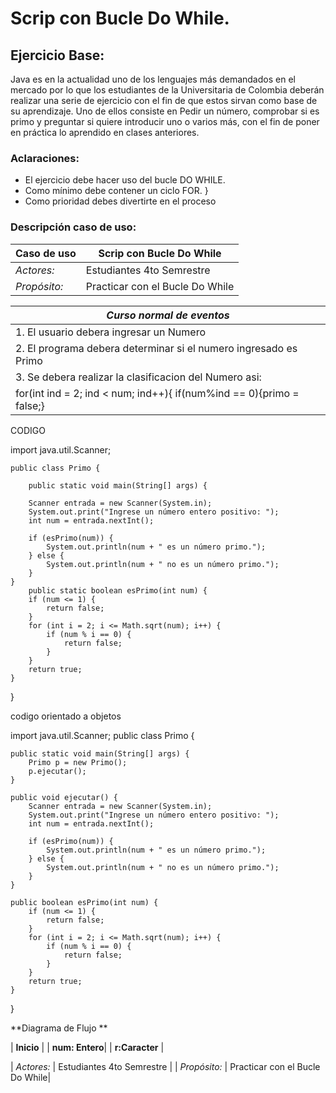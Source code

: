 # Scrip con Bucle Do While. 
## Ejercicio Base:

Java es en la actualidad uno de los lenguajes más demandados en el mercado por lo que los estudiantes de la Universitaria de Colombia deberán realizar una serie de ejercicio con el fin de que estos sirvan como base de su aprendizaje. Uno de ellos consiste en Pedir un número, comprobar si es primo y preguntar si quiere introducir uno o varios más, con el fin de poner en práctica lo aprendido en clases anteriores. 

### Aclaraciones:

- El ejercicio debe hacer uso del  bucle DO WHILE. 
- Como mínimo debe contener un ciclo FOR. }
- Como prioridad debes divertirte en el proceso 

### Descripción caso de uso:

| **Caso de uso** | Scrip con Bucle Do While|
|----------|----------|
| *Actores:*    |  Estudiantes 4to Semrestre  |
| *Propósito:*   | Practicar con el Bucle Do While|


| *Curso normal de eventos* |
|----------|
| 1. El usuario debera ingresar un Numero|
| 2. El programa debera determinar si el numero ingresado es Primo|
| 3. Se debera realizar la clasificacion del Numero asi:
for(int ind = 2; ind < num; ind++){ if(num%ind == 0){primo = false;}|


CODIGO 

import java.util.Scanner;

    public class Primo {
    
        public static void main(String[] args) {  
        
        Scanner entrada = new Scanner(System.in);
        System.out.print("Ingrese un número entero positivo: ");
        int num = entrada.nextInt();
        
        if (esPrimo(num)) {
            System.out.println(num + " es un número primo.");
        } else {
            System.out.println(num + " no es un número primo.");
        }
    }
        public static boolean esPrimo(int num) {
        if (num <= 1) {
            return false;
        }
        for (int i = 2; i <= Math.sqrt(num); i++) {
            if (num % i == 0) {
                return false;
            }
        }
        return true;
    }
}

codigo orientado a objetos 

import java.util.Scanner;
public class Primo {

    public static void main(String[] args) {
        Primo p = new Primo();
        p.ejecutar();
    }
    
    public void ejecutar() {
        Scanner entrada = new Scanner(System.in);
        System.out.print("Ingrese un número entero positivo: ");
        int num = entrada.nextInt();
        
        if (esPrimo(num)) {
            System.out.println(num + " es un número primo.");
        } else {
            System.out.println(num + " no es un número primo.");
        }
    }
    
    public boolean esPrimo(int num) {
        if (num <= 1) {
            return false;
        }
        for (int i = 2; i <= Math.sqrt(num); i++) {
            if (num % i == 0) {
                return false;
            }
        }
        return true;
    }
}


**Diagrama de Flujo ** 

  | **Inicio** | 
| **num: Entero**|
|  **r:Caracter**  |

| *Actores:*    |  Estudiantes 4to Semrestre  |
| *Propósito:*   | Practicar con el Bucle Do While|





